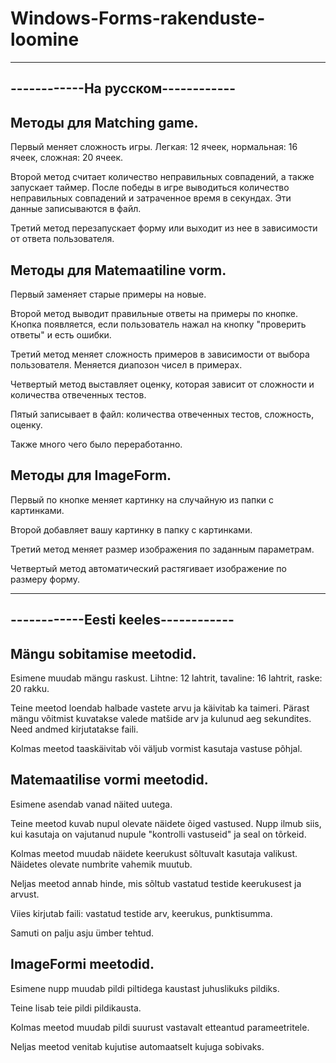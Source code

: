 # Windows-Forms-rakenduste-loomine

----------------------------------
------------На русском------------
----------------------------------


Методы для Matching game.
-------------------------
Первый меняет сложность игры. Легкая: 12 ячеек, нормальная: 16 ячеек, сложная: 20 ячеек.

Второй метод считает количество неправильных совпадений, а также запускает таймер. После победы в игре выводиться  количество неправильных совпадений и затраченное время в секундах. Эти данные записываются в файл.

Третий метод перезапускает форму или выходит из нее в зависимости от ответа пользователя.


Методы для Matemaatiline vorm.
------------------------------
Первый заменяет старые примеры на новые. 

Второй метод выводит правильные ответы на примеры по кнопке. Кнопка появляется, если пользователь нажал на кнопку "проверить ответы" и есть ошибки.

Третий метод меняет сложность примеров в зависимости от выбора пользователя. Меняется диапозон чисел в примерах.

Четвертый метод выставляет оценку, которая зависит от сложности и количества отвеченных тестов.

Пятый записывает в файл: количества отвеченных тестов, сложность, оценку.

Также много чего было переработанно.


Методы для ImageForm.
---------------------
Первый по кнопке меняет картинку на случайную из папки с картинками. 

Второй добавляет вашу картинку в папку с картинками.

Третий метод меняет размер изображения по заданным параметрам.

Четвертый метод автоматический растягивает изображение по размеру форму.

------------------------------------
------------Eesti keeles------------
------------------------------------


Mängu sobitamise meetodid.
------------------------
Esimene muudab mängu raskust. Lihtne: 12 lahtrit, tavaline: 16 lahtrit, raske: 20 rakku.

Teine meetod loendab halbade vastete arvu ja käivitab ka taimeri. Pärast mängu võitmist kuvatakse valede matšide arv ja kulunud aeg sekundites. Need andmed kirjutatakse faili.

Kolmas meetod taaskäivitab või väljub vormist kasutaja vastuse põhjal.


Matemaatilise vormi meetodid.
------------------------------
Esimene asendab vanad näited uutega.

Teine meetod kuvab nupul olevate näidete õiged vastused. Nupp ilmub siis, kui kasutaja on vajutanud nupule "kontrolli vastuseid" ja seal on tõrkeid.

Kolmas meetod muudab näidete keerukust sõltuvalt kasutaja valikust. Näidetes olevate numbrite vahemik muutub.

Neljas meetod annab hinde, mis sõltub vastatud testide keerukusest ja arvust.

Viies kirjutab faili: vastatud testide arv, keerukus, punktisumma.

Samuti on palju asju ümber tehtud.


ImageFormi meetodid.
---------------------
Esimene nupp muudab pildi piltidega kaustast juhuslikuks pildiks.

Teine lisab teie pildi pildikausta.

Kolmas meetod muudab pildi suurust vastavalt etteantud parameetritele.

Neljas meetod venitab kujutise automaatselt kujuga sobivaks.
